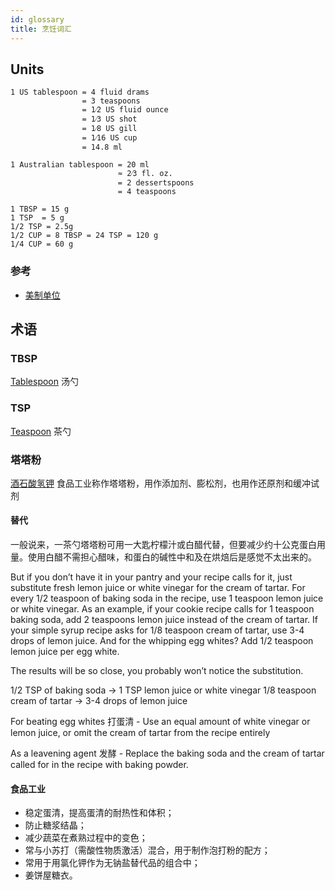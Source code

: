 ```yaml
---
id: glossary
title: 烹饪词汇
---
```


## Units

```
1 US tablespoon	= 4 fluid drams
                = 3 teaspoons
                = 1⁄2 US fluid ounce
                = 1⁄3 US shot
                = 1⁄8 US gill
                = 1⁄16 US cup
                = 14.8 ml

1 Australian tablespoon	= 20 ml
                        ≈ 2⁄3 fl. oz.
                        = 2 dessertspoons
                        = 4 teaspoons

1 TBSP = 15 g
1 TSP  = 5 g
1/2 TSP = 2.5g
1/2 CUP = 8 TBSP = 24 TSP = 120 g
1/4 CUP = 60 g
```

### 参考
* [美制单位](https://en.wikipedia.org/wiki/United_States_customary_units)

## 术语


### TBSP
[Tablespoon](https://en.wikipedia.org/wiki/Tablespoon)
汤勺

### TSP
[Teaspoon](https://en.wikipedia.org/wiki/Teaspoon)
茶勺

### 塔塔粉
[酒石酸氢钾](https://zh.wikipedia.org/wiki/%E9%85%92%E7%9F%B3%E9%85%B8%E6%B0%A2%E9%92%BE)
食品工业称作塔塔粉，用作添加剂、膨松剂，也用作还原剂和缓冲试剂

#### 替代
一般说来，一茶勺塔塔粉可用一大匙柠檬汁或白醋代替，但要减少约十公克蛋白用量。使用白醋不需担心醋味，和蛋白的碱性中和及在烘焙后是感觉不太出来的。

But if you don’t have it in your pantry and your recipe calls for it, just substitute fresh lemon juice or white vinegar for the cream of tartar. For every 1/2 teaspoon of baking soda in the recipe, use 1 teaspoon lemon juice or white vinegar. As an example, if your cookie recipe calls for 1 teaspoon baking soda, add 2 teaspoons lemon juice instead of the cream of tartar. If your simple syrup recipe asks for 1/8 teaspoon cream of tartar, use 3-4 drops of lemon juice. And for the whipping egg whites? Add 1/2 teaspoon lemon juice per egg white.

The results will be so close, you probably won’t notice the substitution.

1/2 TSP of baking soda -> 1 TSP lemon juice or white vinegar
1/8 teaspoon cream of tartar -> 3-4 drops of lemon juice


For beating egg whites 打蛋清 - Use an equal amount of white vinegar or lemon juice, or omit the cream of tartar from the recipe entirely

As a leavening agent 发酵 - Replace the baking soda and the cream of tartar called for in the recipe with baking powder.

#### 食品工业
* 稳定蛋清，提高蛋清的耐热性和体积；
* 防止糖浆结晶；
* 减少蔬菜在煮熟过程中的变色；
* 常与小苏打（需酸性物质激活）混合，用于制作泡打粉的配方；
* 常用于用氯化钾作为无钠盐替代品的组合中；
* 姜饼屋糖衣。
